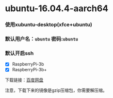 # ubuntu-16.04.4-aarch64
### 使用xubuntu-desktop(xfce+ubuntu)
### 默认用户名：`ubuntu`    密码:`ubuntu`
### 默认开启ssh

- [X] RaspberryPi-3b
- [X] RaspberryPi-3b+

下载链接：[百度网盘](https://pan.baidu.com/s/1v98dgUJ3XnPHzSvrAXalQw)

注意，下载下来的镜像是gzip压缩包，你需要解压缩。
